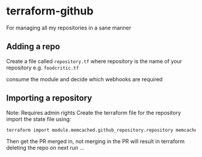 # terraform-github

For managing all my repositories in a sane manner

## Adding a repo

Create a file called `repository.tf` where repository is the name of your repository e.g. `foodcritic.tf`

consume the module and decide which webhooks are required

## Importing a repository

Note: Requires admin rights
Create the terraform file for the repository
import the state file using:

```bash
terraform import module.memcached.github_repository.repository memcached
```

Then get the PR merged in, not merging in the PR will result in terraform deleting the repo on next run ...
